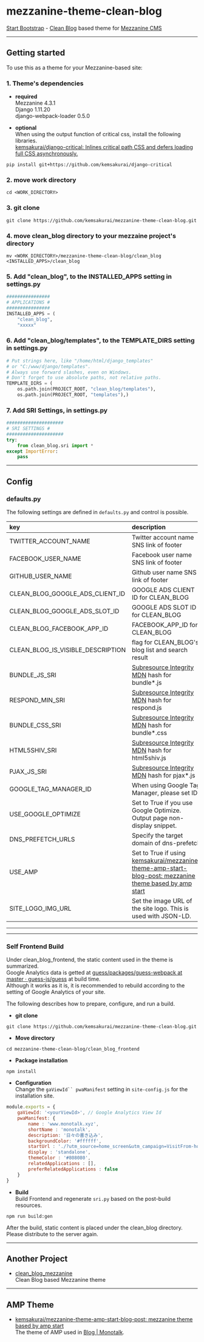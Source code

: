 # mezzanine-theme-clean-blog

[Start Bootstrap](http://startbootstrap.com/) - [Clean Blog](http://startbootstrap.com/template-overviews/clean-blog/) based theme for [Mezzanine CMS](http://mezzanine.jupo.org/)

------------------------------------------------------------------------
## Getting started
To use this as a theme for your Mezzanine-based site:

### 1. Theme's dependencies      

* **required**     
Mezzanine                  4.3.1      
Django                     1.11.20        
django-webpack-loader      0.5.0       

* **optional**   
When using the output function of critical css, install the following libraries.    
[kemsakurai/django-critical: Inlines critical path CSS and defers loading full CSS asynchronously.](https://github.com/kemsakurai/django-critical) 
```console
pip install git+https://github.com/kemsakurai/django-critical    
```

### 2. move work directory
```
cd <WORK_DIRECTORY>
```
### 3. git clone
```
git clone https://github.com/kemsakurai/mezzanine-theme-clean-blog.git
```

### 4. move clean_blog directory to your mezzaine project's directory
```
mv <WORK_DIRECTORY>/mezzanine-theme-clean-blog/clean_blog <INSTALLED_APPS>/clean_blog
```

### 5. Add "clean_blog", to the INSTALLED_APPS setting in settings.py
```python
################
# APPLICATIONS #
################
INSTALLED_APPS = (
    "clean_blog",
    "xxxxx"
```

### 6. Add "clean_blog/templates", to the TEMPLATE_DIRS setting in settings.py
```python
# Put strings here, like "/home/html/django_templates"
# or "C:/www/django/templates".
# Always use forward slashes, even on Windows.
# Don't forget to use absolute paths, not relative paths.
TEMPLATE_DIRS = (
	os.path.join(PROJECT_ROOT, "clean_blog/templates"),
    os.path.join(PROJECT_ROOT, "templates"),)
```

### 7. Add SRI Settings, in settings.py    
```python
#####################
# SRI SETTINGS #
#####################
try:                                                                                                                                                                                
    from clean_blog.sri import *
except ImportError:
    pass

```

------------------------------------------------------------------------------
## Config    

### defaults.py    
The following settings are defined in `defaults.py` and control is possible.
[^1]:BUNDLE_JS_SRI, RESPOND_MIN_SRI, HTML5SHIV_SRI, PJAX_JS_SRI are defined in `sri.py`.    

|key|description|editable|default|
|:--|:--|:---|:----|
|TWITTER_ACCOUNT_NAME|Twitter account name SNS link of footer|True|""|
|FACEBOOK_USER_NAME|Facebook user name SNS link of footer|True|""|
|GITHUB_USER_NAME|Github user name SNS link of footer|True|""|
|CLEAN_BLOG_GOOGLE_ADS_CLIENT_ID|GOOGLE ADS CLIENT ID for CLEAN_BLOG|True|""|
|CLEAN_BLOG_GOOGLE_ADS_SLOT_ID|GOOGLE ADS SLOT ID for CLEAN_BLOG|True|""|
|CLEAN_BLOG_FACEBOOK_APP_ID|FACEBOOK_APP_ID for CLEAN_BLOG|True|""|
|CLEAN_BLOG_IS_VISIBLE_DESCRIPTION|flag for CLEAN_BLOG's blog list and search result|True|""|
|BUNDLE_JS_SRI|[Subresource Integrity MDN](https://developer.mozilla.org/en-US/docs/Web/Security/Subresource_Integrity) hash for bundle*.js|False|""|
|RESPOND_MIN_SRI|[Subresource Integrity MDN](https://developer.mozilla.org/en-US/docs/Web/Security/Subresource_Integrity) hash for respond.js|False|""|
|BUNDLE_CSS_SRI|[Subresource Integrity MDN](https://developer.mozilla.org/en-US/docs/Web/Security/Subresource_Integrity) hash for bundle*.css|False|""|
|HTML5SHIV_SRI|[Subresource Integrity MDN](https://developer.mozilla.org/en-US/docs/Web/Security/Subresource_Integrity) hash for html5shiv.js|False|""|
|PJAX_JS_SRI|[Subresource Integrity MDN](https://developer.mozilla.org/en-US/docs/Web/Security/Subresource_Integrity) hash for pjax*.js|False|""|
|GOOGLE_TAG_MANAGER_ID|When using Google Tag Manager, please set ID.|True|""|
|USE_GOOGLE_OPTIMIZE|Set to True if you use Google Optimize. Output page non-display snippet.|True|False|
|DNS_PREFETCH_URLS|Specify the target domain of dns-prefetch|True|[]|   
|USE_AMP|Set to True if using [kemsakurai/mezzanine-theme-amp-start-blog-post: mezzanine theme based by amp start](https://github.com/kemsakurai/mezzanine-theme-amp-start-blog-post)|True|False|   
|SITE_LOGO_IMG_URL|Set the image URL of the site logo. This is used with JSON-LD.|True|https://drive.google.com/uc?export=view&id=0By5O5w7iwOMOVE5pTEcyeE40WlE|    

------------------------------------------------------------------------------
------------------------------------------------------------------------------        
### Self Frontend Build         
Under clean_blog_frontend, the static content used in the theme is summarized.    
Google Analytics data is getted at [guess/packages/guess-webpack at master · guess-js/guess](https://github.com/guess-js/guess/tree/master/packages/guess-webpack) at build time.      
Although it works as it is, it is recommended to rebuild according to the setting of Google Analytics of your site.     

The following describes how to prepare, configure, and run a build.    

* **git clone**      
```console
git clone https://github.com/kemsakurai/mezzanine-theme-clean-blog.git    
```

* **Move directory**    
```console
cd mezzanine-theme-clean-blog/clean_blog_frontend     
```

* **Package installation**    
```console
npm install
```

* **Configuration**      
Change the `gaViewId`` pwaManifest` setting in `site-config.js` for the installation site.    
```javascript
module.exports = {
    gaViewId: '<yourViewId>', // Google Analytics View Id
    pwaManifest: {
        name : 'www.monotalk.xyz',
        shortName : 'monotalk',
        description: '日々の書き込み',
        backgroundColor: '#ffffff',
        startUrl : './?utm_source=home_screen&utm_campaign=VisitFrom-home_screen&utm_medium=pwa',
        display : 'standalone',
        themeColor : '#808080',
        relatedApplications : [],
        preferRelatedApplications : false
    }
}
```

* **Build**      
Build Frontend and regenerate `sri.py` based on the post-build resources.     
```console
npm run build:gen      
```
After the build, static content is placed under the clean_blog directory.
Please distribute to the server again.     

------------------------------------------------------------------------------
## Another Project

* [clean_blog_mezzanine](https://github.com/vskh/clean_blog_mezzanine#clean-blog-mezzanine)      
Clean Blog based Mezzanine theme

------------------------------------------------------------------------------
## AMP Theme     

* [kemsakurai/mezzanine-theme-amp-start-blog-post: mezzanine theme based by amp start](https://github.com/kemsakurai/mezzanine-theme-amp-start-blog-post)            
The theme of AMP used in [Blog | Monotalk](https://www.monotalk.xyz/).
